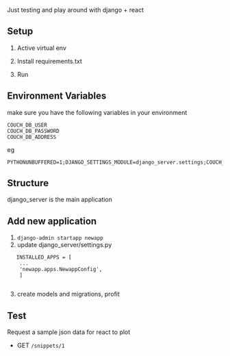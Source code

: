 Just testing and play around with django + react

## Setup 
1. Active virtual env

2. Install requirements.txt

3. Run

## Environment Variables
make sure you have the following variables in your environment
```
COUCH_DB_USER
COUCH_DB_PASSWORD
COUCH_DB_ADDRESS
```
eg
```
PYTHONUNBUFFERED=1;DJANGO_SETTINGS_MODULE=django_server.settings;COUCH_DB_USER=admin;COUCH_DB_PASSWORD=1111;COUCH_DB_ADDRESS=172.26.133.11:5984
```

## Structure
django_server is the main application 


## Add new application
1. ```django-admin startapp newapp```
2. update django_server/settings.py
```
   INSTALLED_APPS = [
    ...
    'newapp.apps.NewappConfig',
    ]
    
```
3. create models and migrations, profit


## Test 
Request a sample json data for react to plot
- GET ``/snippets/1``
